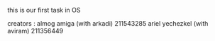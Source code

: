 this is our first task in OS

creators : almog amiga (with arkadi) 211543285
           ariel yechezkel (with aviram) 211356449
